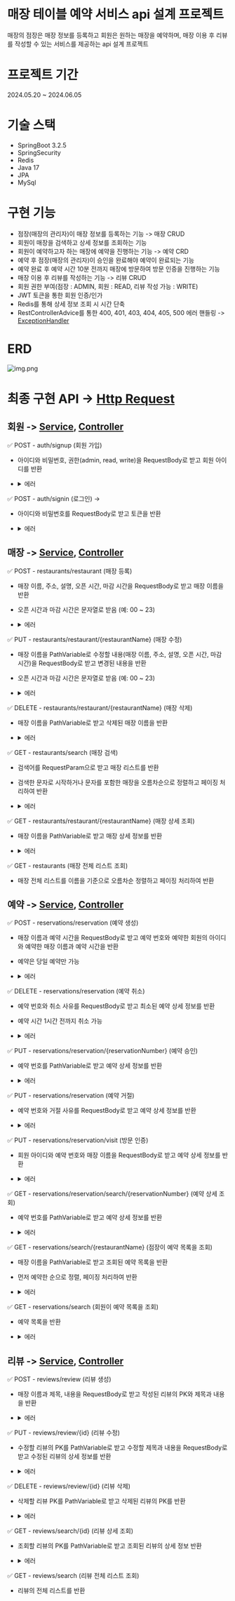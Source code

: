 # 매장 테이블 예약 서비스 api 설계 프로젝트

매장의 점장은 매장 정보를 등록하고 회원은 원하는 매장을 예약하며, 매장 이용 후 리뷰를 작성할 수 있는 서비스를 제공하는 api 설계 프로젝트

# 프로젝트 기간

2024.05.20 ~ 2024.06.05

# 기술 스택

- SpringBoot 3.2.5
- SpringSecurity
- Redis
- Java 17
- JPA
- MySql

# 구현 기능

- 점장(매장의 관리자)이 매장 정보를 등록하는 기능 -> 매장 CRUD
- 회원이 매장을 검색하고 상세 정보를 조회하는 기능
- 회원이 예약하고자 하는 매장에 예약을 진행하는 기능 -> 예약 CRD
- 예약 후 점장(매장의 관리자)이 승인을 완료해야 예약이 완료되는 기능
- 예약 완료 후 예약 시간 10분 전까지 매장에 방문하여 방문 인증을 진행하는 기능
- 매장 이용 후 리뷰를 작성하는 기능 -> 리뷰 CRUD
- 회원 권한 부여(점장 : ADMIN, 회원 : READ, 리뷰 작성 가능 : WRITE)
- JWT 토큰을 통한 회원 인증/인가
- Redis를 통해 상세 정보 조회 시 시간 단축
- RestControllerAdvice를 통한 400, 401, 403, 404, 405, 500 에러
  핸들링 -> [ExceptionHandler](https://github.com/JinhwanB/restaurantreservationpj/blob/main/src/main/java/com/jh/restaurantreservationpj/config/GlobalExceptionHandler.java)

# ERD

![img.png](img.png)

# 최종 구현 API -> [Http Request](https://github.com/JinhwanB/restaurantreservationpj/tree/main/http)

## 회원 -> [Service](https://github.com/JinhwanB/restaurantreservationpj/blob/main/src/main/java/com/jh/restaurantreservationpj/member/service/MemberService.java), [Controller](https://github.com/JinhwanB/restaurantreservationpj/blob/main/src/main/java/com/jh/restaurantreservationpj/member/controller/MemberController.java)

✅ POST - auth/signup (회원 가입)

- 아이디와 비밀번호, 권한(admin, read, write)을 RequestBody로 받고 회원 아이디를 반환
- <details>
    <summary>에러</summary>

  > - 아이디 또는 비밀번호 또는 권한이 비어있을 시 400 status 코드와 에러메시지 반환
  >- 아이디가 중복인 경우 400 status 코드와 에러메시지 반환
  </details>

✅ POST - auth/signin (로그인) -> 

- 아이디와 비밀번호를 RequestBody로 받고 토큰을 반환
- <details>
    <summary>에러</summary>

  > - 아이디 또는 비밀번호가 비어있을 시 400 status 코드와 에러메시지 반환
  >- 회원가입이 안된 아이디일 경우 400 status 코드와 에러메시지 반환
  >- 비밀번호가 다른 경우 400 status 코드와 에러메시지 반환

 </details>

## 매장 -> [Service](https://github.com/JinhwanB/restaurantreservationpj/blob/main/src/main/java/com/jh/restaurantreservationpj/restaurant/service/RestaurantService.java), [Controller](https://github.com/JinhwanB/restaurantreservationpj/blob/main/src/main/java/com/jh/restaurantreservationpj/restaurant/controller/RestaurantController.java)

✅ POST - restaurants/restaurant (매장 등록)

- 매장 이름, 주소, 설명, 오픈 시간, 마감 시간을 RequestBody로 받고 매장 이름을 반환
- 오픈 시간과 마감 시간은 문자열로 받음 (예: 00 ~ 23)
- <details>
    <summary>에러</summary>

  > - 오픈 시간과 마감 시간이 모두 null 인 경우 24시간 운영 하지만 한 쪽만 null 인 경우 400 status 코드와 에러메시지 반환
  >- RequestBody의 필드 중 빈 문자열인 경우 400 status 코드와 에러메시지 반환
  >- 로그인을 안 했을 시 401 status 코드와 에러메시지, 권한이 없을 시 403 status 코드와 에러메시지 반환
  >- 회원이 아닌 경우 400 status 코드와 에러메시지 반환
  >- 중복된 매장 이름인 경우 400 status 코드와 에러메시지 반환

 </details>

✅ PUT - restaurants/restaurant/{restaurantName} (매장 수정)

- 매장 이름을 PathVariable로 수정할 내용(매장 이름, 주소, 설명, 오픈 시간, 마감 시간)을 RequestBody로 받고 변경된 내용을 반환
- 오픈 시간과 마감 시간은 문자열로 받음 (예: 00 ~ 23)
- <details>
    <summary>에러</summary>

  > - 오픈 시간과 마감 시간이 모두 null 인 경우 24시간 운영 하지만 한 쪽만 null 인 경우 400 status 코드와 에러메시지 반환
  >- 매장 이름이 빈 문자열인 경우 400 status 코드와 에러메시지 반환
  >- RequestBody의 필드 중 빈 문자열인 경우 400 status 코드와 에러메시지 반환
  >- 로그인을 안 했을 시 401 status 코드와 에러메시지, 권한이 없을 시 403 status 코드와 에러메시지 반환
  >- 없는 매장인 경우 400 status 코드와 에러메시지 반환
  >- 매장의 관리자가 아닌 경우 400 status 코드와 에러메시지 반환
  >- 수정할 매장의 이름이 이미 존재하는 매장인 경우 400 status 코드와 에러메시지 반환

 </details>

✅ DELETE - restaurants/restaurant/{restaurantName} (매장 삭제)

- 매장 이름을 PathVariable로 받고 삭제된 매장 이름을 반환
- <details>
    <summary>에러</summary>

  > - 매장 이름이 빈 문자열인 경우 400 status 코드와 에러메시지 반환
  >- 로그인을 안 했을 시 401 status 코드와 에러메시지, 권한이 없을 시 403 status 코드와 에러메시지 반환
  >- 없는 매장인 경우 400 status 코드와 에러메시지 반환
  >- 매장의 관리자가 아닌 경우 400 status 코드와 에러메시지 반환

 </details>

✅ GET - restaurants/search (매장 검색)

- 검색어를 RequestParam으로 받고 매장 리스트를 반환
- 검색한 문자로 시작하거나 문자를 포함한 매장을 오름차순으로 정렬하고 페이징 처리하여 반환
- <details>
    <summary>에러</summary>

  > - 검색어가 빈 문자열인 경우 400 status 코드와 에러메시지 반환

 </details>

✅ GET - restaurants/restaurant/{restaurantName} (매장 상세 조회)

- 매장 이름을 PathVariable로 받고 매장 상세 정보를 반환
- <details>
    <summary>에러</summary>

  > - 매장 이름이 빈 문자열인 경우 400 status 코드와 에러메시지 반환
  >- 없는 매장인 경우 400 status 코드와 에러메시지 반환

 </details>

✅ GET - restaurants (매장 전체 리스트 조회)

- 매장 전체 리스트를 이름을 기준으로 오름차순 정렬하고 페이징 처리하여 반환

## 예약 -> [Service](https://github.com/JinhwanB/restaurantreservationpj/blob/main/src/main/java/com/jh/restaurantreservationpj/reservation/service/ReservationService.java), [Controller](https://github.com/JinhwanB/restaurantreservationpj/blob/main/src/main/java/com/jh/restaurantreservationpj/reservation/controller/ReservationController.java)

✅ POST - reservations/reservation (예약 생성)

- 매장 이름과 예약 시간을 RequestBody로 받고 예약 번호와 예약한 회원의 아이디와 예약한 매장 이름과 예약 시간을 반환
- 예약은 당일 예약만 가능
- <details>
    <summary>에러</summary>

  > - 로그인을 안 했을 시 401 status 코드와 에러메시지, 권한이 없을 시 403 status 코드와 에러메시지 반환
  >- 매장 이름과 예약 시간이 빈 문자열인 경우 400 status 코드와 에러메시지 반환
  >- 예약 시간이 두 자리의 숫자 형식의 문자열이 아닌 경우 400 status 코드와 에러메시지 반환
  >- 회원이 아니거나 없는 매장인 경우 400 status 코드와 에러메시지 반환
  >- 이미 같은 매장에 예약이 진행 중이라면 400 status 코드와 에러메시지 반환
  >- 현재 시간 이전 또는 매장 오픈 시간 이전 또는 매장 마감 시간 이후로 예약하려는 경우 400 status 코드와 에러메시지 반환

 </details>

✅ DELETE - reservations/reservation (예약 취소)

- 예약 번호와 취소 사유를 RequestBody로 받고 최소된 예약 상세 정보를 반환
- 예약 시간 1시간 전까지 취소 가능
- <details>
    <summary>에러</summary>

  > - 로그인을 안 했을 시 401 status 코드와 에러메시지, 권한이 없을 시 403 status 코드와 에러메시지 반환
  >- 예약 번호 또는 취소 사유의 문자열이 빈 문자열인 경우 400 status 코드와 에러메시지 반환
  >- 예약 번호가 8자리 숫자 형식의 문자열이 아닌 경우 400 status 코드와 에러메시지 반환
  >- 회원이 아니거나 없는 예약인 경우 400 status 코드와 에러메시지 반환
  >- 이미 방문 인증 시간이 지난 경우 자동 취소 처리와 400 status 코드와 에러메시지 반환
  >- 예약한 회원과 다른 경우 400 status 코드와 에러메시지 반환
  >- 예약 1시간 전보다 이후에 취소하는 경우 400 status 코드와 에러메시지 반환

 </details>

✅ PUT - reservations/reservation/{reservationNumber} (예약 승인)

- 예약 번호를 PathVariable로 받고 예약 상세 정보를 반환
- <details>
    <summary>에러</summary>

  > - 로그인을 안 했을 시 401 status 코드와 에러메시지, 권한이 없을 시 403 status 코드와 에러메시지 반환
  >- 예약 번호가 빈 문자열이거나 8자리 숫자 형식의 문자열이 아닌 경우 400 status 코드와 에러메시지 반환
  >- 회원이 아니거나 없는 예약인 경우 400 status 코드와 에러메시지 반환
  >- 예약한 매장의 관리자가 아닌 경우 400 status 코드와 에러메시지 반환
  >- 이미 방문 인증 시간이 지난 경우 자동 취소 처리와 400 status 코드와 에러메시지 반환

 </details>

✅ PUT - reservations/reservation (예약 거절)

- 예약 번호와 거절 사유를 RequestBody로 받고 예약 상세 정보를 반환
- <details>
    <summary>에러</summary>

  > - 로그인을 안 했을 시 401 status 코드와 에러메시지, 권한이 없을 시 403 status 코드와 에러메시지 반환
  >- 예약 번호가 빈 문자열이거나 8자리 숫자 형식의 문자열이 아닌 경우 400 status 코드와 에러메시지 반환
  >- 거절 사유가 빈 문자열인 경우 400 status 코드와 에러메시지 반환
  >- 회원이 아니거나 없는 예약인 경우 400 status 코드와 에러메시지 반환
  >- 예약한 매장의 관리자가 아닌 경우 400 status 코드와 에러메시지 반환
  >- 이미 방문 인증 시간이 지난 경우 자동 취소 처리와 400 status 코드와 에러메시지 반환

 </details>

✅ PUT - reservations/reservation/visit (방문 인증)

- 회원 아이디와 예약 번호와 매장 이름을 RequestBody로 받고 예약 상세 정보를 반환
- <details>
    <summary>에러</summary>

  > - 예약 번호가 빈 문자열이거나 8자리 숫자 형식의 문자열이 아닌 경우 400 status 코드와 에러메시지 반환
  >- 회원 아이디 또는 매장 이름이 빈 문자열인 경우 400 status 코드와 에러메시지 반환
  >- 회원이 아니거나 없는 예약인 경우 400 status 코드와 에러메시지 반환
  >- 이미 방문 인증 시간이 지난 경우 자동 취소 처리와 400 status 코드와 에러메시지 반환
  >- 승인된 예약이 아닌 경우 400 status 코드와 에러메시지 반환
  >- 예약한 회원과 다른 경우 400 status 코드와 에러메시지 반환
  >- 예약한 매장이 아닌 경우 400 status 코드와 에러메시지 반환

 </details>

✅ GET - reservations/reservation/search/{reservationNumber} (예약 상세 조회)

- 예약 번호를 PathVariable로 받고 예약 상세 정보를 반환
- <details>
    <summary>에러</summary>

  > - 예약 번호가 빈 문자열이거나 8자리 숫자 형식의 문자열이 아닌 경우 400 status 코드와 에러메시지 반환
  >- 로그인을 안 했을 시 401 status 코드와 에러메시지, 권한이 없을 시 403 status 코드와 에러메시지 반환
  >- 회원이 아니거나 없는 예약인 경우 400 status 코드와 에러메시지 반환
  >- 관리자가 조회했을 시 예약 정보의 매장의 관리자가 아닌 경우 400 status 코드와 에러메시지 반환
  >- 회원이 조회했을 시 예약 정보의 회원이 아닌 경우 400 status 코드와 에러메시지 반환

 </details>

✅ GET - reservations/search/{restaurantName} (점장이 예약 목록을 조회)

- 매장 이름을 PathVariable로 받고 조회된 예약 목록을 반환
- 먼저 예약한 순으로 정렬, 페이징 처리하여 반환
- <details>
    <summary>에러</summary>

  > - 로그인을 안 했을 시 401 status 코드와 에러메시지, 권한이 없을 시 403 status 코드와 에러메시지 반환
  >- 매장 이름이 빈 문자열인 경우 400 status 코드와 에러메시지 반환
  >- 회원이 아니거나 없는 매장인 경우 400 status 코드와 에러메시지 반환
  >- 매장의 관리자가 아닌 경우 400 status 코드와 에러메시지 반환

 </details>

✅ GET - reservations/search (회원이 예약 목록을 조회)

- 예약 목록을 반환
- <details>
    <summary>에러</summary>

  > - 로그인을 안 했을 시 401 status 코드와 에러메시지, 권한이 없을 시 403 status 코드와 에러메시지 반환
  >- 회원이 아닌 경우 400 status 코드와 에러메시지 반환
  >- 매장의 관리자가 아닌 경우 400 status 코드와 에러메시지 반환

 </details>

## 리뷰 -> [Service](https://github.com/JinhwanB/restaurantreservationpj/blob/main/src/main/java/com/jh/restaurantreservationpj/review/service/ReviewService.java), [Controller](https://github.com/JinhwanB/restaurantreservationpj/blob/main/src/main/java/com/jh/restaurantreservationpj/review/controller/ReviewController.java)

✅ POST - reviews/review (리뷰 생성)

- 매장 이름과 제목, 내용을 RequestBody로 받고 작성된 리뷰의 PK와 제목과 내용을 반환
- <details>
    <summary>에러</summary>

  > - 로그인을 안 했을 시 401 status 코드와 에러메시지, 권한이 없을 시 403 status 코드와 에러메시지 반환
  >- 매장 이름 또는 제목 또는 내용이 빈 문자열인 경우 400 status 코드와 에러메시지 반환
  >- 회원이 아닌 경우 또는 없는 매장인 경우 400 status 코드와 에러메시지 반환

 </details>

✅ PUT - reviews/review/{id} (리뷰 수정)

- 수정할 리뷰의 PK를 PathVariable로 받고 수정할 제목과 내용을 RequestBody로 받고 수정된 리뷰의 상세 정보를 반환
- <details>
    <summary>에러</summary>

  > - 로그인을 안 했을 시 401 status 코드와 에러메시지, 권한이 없을 시 403 status 코드와 에러메시지 반환
  >- PK가 0 또는 음수인 경우 400 status 코드와 에러메시지 반환
  >- 제목 또는 내용이 빈 문자열인 경우 400 status 코드와 에러메시지 반환
  >- 회원이 아닌 경우 또는 없는 리뷰인 경우 400 status 코드와 에러메시지 반환
  >- 리뷰의 작성자와 다른 경우 400 status 코드와 에러메시지 반환

 </details>

✅ DELETE - reviews/review/{id} (리뷰 삭제)

- 삭제할 리뷰 PK를 PathVariable로 받고 삭제된 리뷰의 PK를 반환
- <details>
    <summary>에러</summary>

  > - 로그인을 안 했을 시 401 status 코드와 에러메시지, 권한이 없을 시 403 status 코드와 에러메시지 반환
  >- PK가 0 또는 음수인 경우 400 status 코드와 에러메시지 반환
  >- 회원이 아닌 경우 또는 없는 리뷰인 경우 400 status 코드와 에러메시지 반환
  >- 회원이 삭제하는 경우 리뷰의 작성자와 다른 경우 400 status 코드와 에러메시지 반환
  >- 관리자가 삭제하는 경우 리뷰가 작성된 매장의 관리자가 아닌 경우 400 status 코드와 에러메시지 반환

 </details>

✅ GET - reviews/search/{id} (리뷰 상세 조회)

- 조회할 리뷰의 PK를 PathVariable로 받고 조회된 리뷰의 상세 정보 반환
- <details>
    <summary>에러</summary>

  > - PK가 0 또는 음수인 경우 400 status 코드와 에러메시지 반환
  >- 없는 리뷰인 경우 400 status 코드와 에러메시지 반환

 </details>

✅ GET - reviews/search (리뷰 전체 리스트 조회)

- 리뷰의 전체 리스트를 반환
